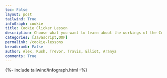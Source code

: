 ```yaml
---
toc: False
layout: post
tailwind: True 
infoGraph: cookie
title: Cookie Clicker Lesson
description: Choose what you want to learn about the workings of the Cookie Clicker game - how the local storage works, the OOP strucutre, or collaborative programming with your team.
categories: [Javascript,OOP]
permalink: /cookie-lessons
breadcrumb: False
author: Alex, Kush, Trevor, Travis, Elliot, Aranya
comments: True
---
```



{%- include tailwind/infograph.html -%}